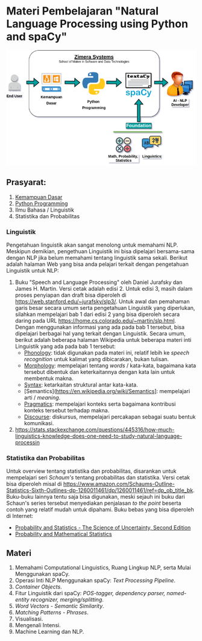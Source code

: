 # Materi Pembelajaran "Natural Language Processing using Python and spaCy"

![Peta Pembelajaran Python - NLP](../img/peta-python-NLP.png)

## Prasyarat:

1. [Kemampuan Dasar](../kemampuan-dasar.md)
2. [Python Programming](../python-programming/)
3. Ilmu Bahasa / Linguistik
4. Statistika dan Probabilitas

### Linguistik

Pengetahuan linguistik akan sangat menolong untuk memahami NLP. Meskipun demikian, pengethuan Linguistik ini bisa dipelajari bersama-sama dengan NLP jika belum memahami tentang linguistik sama sekali. Berikut adalah halaman Web yang bisa anda pelajari terkait dengan pengetahuan Linguistik untuk NLP:

1. Buku "Speech and Language Processing" oleh Daniel Jurafsky dan James H. Martin. Versi cetak adalah edisi 2. Untuk edisi 3, masih dalam proses penyiapan dan draft bisa diperoleh di https://web.stanford.edu/~jurafsky/slp3/. Untuk awal dan pemahaman garis besar secara umum serta pengetahuan Linguistik yang diperlukan, silahkan mempelajari bab 1 dari edisi 2 yang bisa diperoleh secara daring pada URL https://home.cs.colorado.edu/~martin/slp.html. Dengan menggunakan informasi yang ada pada bab 1 tersebut, bisa dipelajari berbagai hal yang terkait dengan Linguistik. Secara umum, berikut adalah beberapa halaman Wikipedia untuk beberapa materi inti Linguistik yang ada pada bab 1 tersebut:
    * [Phonology](https://en.wikipedia.org/wiki/Phonology): tidak digunakan pada materi ini, relatif lebih ke *speech recognition* untuk kalimat yang dibicarakan, bukan tulisan.
    * [Morphology](https://en.wikipedia.org/wiki/Morphology_(linguistics)): mempelajari tentang *words* / kata-kata, bagaimana kata tersebut dibentuk dan keterkaitannya dengan kata lain untuk membentuk makna.
    * [Syntax](https://en.wikipedia.org/wiki/Syntax): ketarkaitan struktural antar kata-kata.
    * [Semantics](https://en.wikipedia.org/wiki/Semantics]: mempelajari arti / *meaning*.
    * [Pragmatics](https://en.wikipedia.org/wiki/Pragmatics): mempelajari konteks serta bagaimana kontribusi konteks tersebut terhadap makna.
    * [Discourse](https://en.wikipedia.org/wiki/Discourse): diskursus, mempelajari percakapan sebagai suatu bentuk komunikasi.
2. https://stats.stackexchange.com/questions/445316/how-much-linguistics-knowledge-does-one-need-to-study-natural-language-processin

### Statistika dan Probabilitas

Untuk overview tentang statistika dan probabilitas, disarankan untuk mempelajari seri *Schaum's* tentang probabilitas dan statistika. Versi cetak bisa diperoleh misal di https://www.amazon.com/Schaums-Outline-Statistics-Sixth-Outlines-dp-1260011461/dp/1260011461/ref=dp_ob_title_bk. Buku-buku lainnya tentu saja bisa digunakan, meski sejauh ini buku dari Schaun's series tersebut menyediakan penjalasan *to the point* beserta contoh yang relatif mudah untuk dipahami. Buku bebas yang bisa diperoleh di Internet:

* [Probability and Statistics - The Science of Uncertainty, Second Edition](http://www.utstat.toronto.edu/mikevans/jeffrosenthal/)
* [Probability and Mathematical Statistics](https://www.researchgate.net/publication/272237355_Probability_and_Mathematical_Statistics)

## Materi 

1.  Memahami Computational Linguistics, Ruang Lingkup NLP, serta Mulai Menggunakan spaCy.
2.  Operasi Inti NLP Menggunakan spaCy: *Text Processing Pipeline*.
3.  *Container Objects*.
4.  Fitur Linguistik dari spaCy: *POS-tagger, dependency parser, named-entity recognizer, merging/splitting*.
5.  *Word Vectors - Semantic Similarity*.
6.  *Matching Patterns - Phrases*.
7.  Visualisasi.
8.  Mengenali Intensi.
9.  Machine Learning dan NLP.
